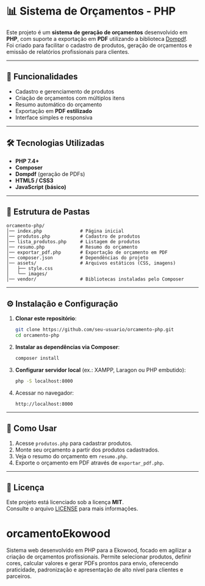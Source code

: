 
# 📊 Sistema de Orçamentos - PHP

Este projeto é um **sistema de geração de orçamentos** desenvolvido em **PHP**, com suporte a exportação em **PDF** utilizando a biblioteca [Dompdf](https://github.com/dompdf/dompdf).  
Foi criado para facilitar o cadastro de produtos, geração de orçamentos e emissão de relatórios profissionais para clientes.

---

## 🚀 Funcionalidades

- Cadastro e gerenciamento de produtos  
- Criação de orçamentos com múltiplos itens  
- Resumo automático do orçamento  
- Exportação em **PDF estilizado**  
- Interface simples e responsiva  

---

## 🛠️ Tecnologias Utilizadas

- **PHP 7.4+**
- **Composer**
- **Dompdf** (geração de PDFs)
- **HTML5 / CSS3**
- **JavaScript (básico)**

---

## 📂 Estrutura de Pastas

```
orcamento-php/
│── index.php              # Página inicial
│── produtos.php           # Cadastro de produtos
│── lista_produtos.php     # Listagem de produtos
│── resumo.php             # Resumo do orçamento
│── exportar_pdf.php       # Exportação de orçamento em PDF
│── composer.json          # Dependências do projeto
│── assets/                # Arquivos estáticos (CSS, imagens)
│   ├── style.css
│   └── images/
│── vendor/                # Bibliotecas instaladas pelo Composer
```

---

## ⚙️ Instalação e Configuração

1. **Clonar este repositório**:
   ```bash
   git clone https://github.com/seu-usuario/orcamento-php.git
   cd orcamento-php
   ```

2. **Instalar as dependências via Composer**:
   ```bash
   composer install
   ```

3. **Configurar servidor local** (ex.: XAMPP, Laragon ou PHP embutido):
   ```bash
   php -S localhost:8000
   ```

4. Acessar no navegador:
   ```
   http://localhost:8000
   ```

---

## 📑 Como Usar

1. Acesse `produtos.php` para cadastrar produtos.  
2. Monte seu orçamento a partir dos produtos cadastrados.  
3. Veja o resumo do orçamento em `resumo.php`.  
4. Exporte o orçamento em PDF através de `exportar_pdf.php`.  

---

## 📜 Licença

Este projeto está licenciado sob a licença **MIT**.  
Consulte o arquivo [LICENSE](LICENSE) para mais informações.

# orcamentoEkowood
Sistema web desenvolvido em PHP para a Ekowood, focado em agilizar a criação de orçamentos profissionais. Permite selecionar produtos, definir cores, calcular valores e gerar PDFs prontos para envio, oferecendo praticidade, padronização e apresentação de alto nível para clientes e parceiros.
